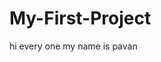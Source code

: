 # My-First-Project
<html>
<head>
<title>
This is my first web page
</title>
</head>
<body>
hi every one my name is pavan
</body>
</html>
